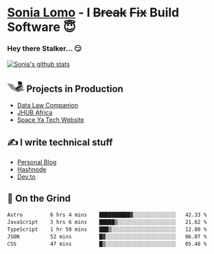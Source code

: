 # [Sonia Lomo](https://sonylomo.github.io/) - I ~~Break~~ ~~Fix~~ Build Software 😇
### Hey there Stalker... 😏 

<a href="https://github.com/sonylomo/github-readme-stats">
  <img align="center" src="https://media.giphy.com/media/lU05nFSW6Y2A/giphy.gif" alt="Sonia's github stats" />
</a>

## <img src="assets/devcat.gif" width="40"> Projects in Production
- [Data Law Companion](https://datalawcompanion.org/)
- [JHUB Africa](https://jhubafrica.com/)
- [Space Ya Tech Website](https://www.spaceyatech.com/)

## ✍️ I write technical stuff
- [Personal Blog](https://sonylomo-github-io.vercel.app/blog)
- [Hashnode](https://sonylomo.hashnode.dev/)
- [Dev.to](https://dev.to/sonylomo)

## 🤡 On the Grind
<!--START_SECTION:waka-->

```txt
Astro         6 hrs 4 mins    ██████████▓░░░░░░░░░░░░░░   42.33 %
JavaScript    3 hrs 6 mins    █████▒░░░░░░░░░░░░░░░░░░░   21.62 %
TypeScript    1 hr 50 mins    ███▒░░░░░░░░░░░░░░░░░░░░░   12.80 %
JSON          52 mins         █▓░░░░░░░░░░░░░░░░░░░░░░░   06.07 %
CSS           47 mins         █▒░░░░░░░░░░░░░░░░░░░░░░░   05.48 %
```

<!--END_SECTION:waka-->
